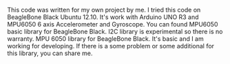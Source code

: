    This code was written for my own project by me. I tried this code on BeagleBone Black Ubuntu 12.10. It's work with Arduino UNO R3 and MPU6050 6 axis Accelerometer and Gyroscope. You can found MPU6050 basic library for BeagleBone Black. I2C library is experimental so there is no warranty. MPU 6050 library for BeagleBone Black. It's basic and I am working for developing. If there is a some problem or some additional for this library, you can share me.
